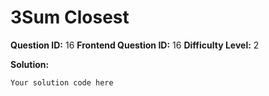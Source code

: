 
  # 3Sum Closest
  
  **Question ID:** 16
  **Frontend Question ID:** 16
  **Difficulty Level:** 2
  
  **Solution:**  
  ```
  Your solution code here
  ```
    